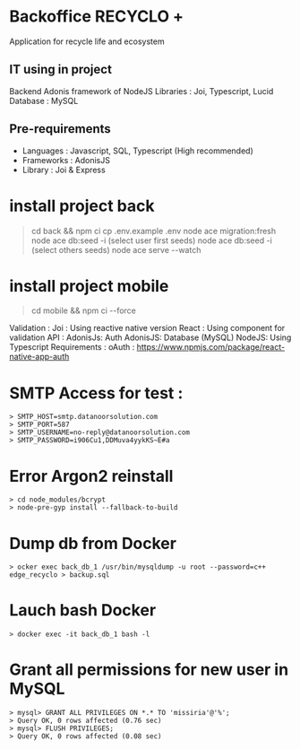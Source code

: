 # Backoffice RECYCLO +
Application for recycle life and ecosystem

## IT using in project
Backend Adonis framework of NodeJS
Libraries : Joi, Typescript, Lucid
Database : MySQL

## Pre-requirements
- Languages : Javascript, SQL, Typescript (High recommended)
- Frameworks : AdonisJS
- Library : Joi & Express

# install project back
> cd back && npm ci
> cp .env.example .env
> node ace migration:fresh
> node ace db:seed -i  (select user first seeds)
> node ace db:seed -i  (select others seeds)
> node ace serve --watch

# install project mobile
> cd mobile && npm ci --force


Validation :
    Joi : Using reactive native version
    React : Using component for validation
API :
    AdonisJs: Auth
    AdonisJS: Database (MySQL)
    NodeJS: Using Typescript
Requirements :
    oAuth : https://www.npmjs.com/package/react-native-app-auth

# SMTP Access for test :
    > SMTP_HOST=smtp.datanoorsolution.com
    > SMTP_PORT=587
    > SMTP_USERNAME=no-reply@datanoorsolution.com
    > SMTP_PASSWORD=i906Cu1,DDMuva4yykKS~E#a

# Error Argon2 reinstall
    > cd node_modules/bcrypt
    > node-pre-gyp install --fallback-to-build

# Dump db from Docker
    > ocker exec back_db_1 /usr/bin/mysqldump -u root --password=c++ edge_recyclo > backup.sql
# Lauch bash Docker
    > docker exec -it back_db_1 bash -l

# Grant all permissions for new user in MySQL
    > mysql> GRANT ALL PRIVILEGES ON *.* TO 'missiria'@'%';
    > Query OK, 0 rows affected (0.76 sec)
    > mysql> FLUSH PRIVILEGES;
    > Query OK, 0 rows affected (0.08 sec)